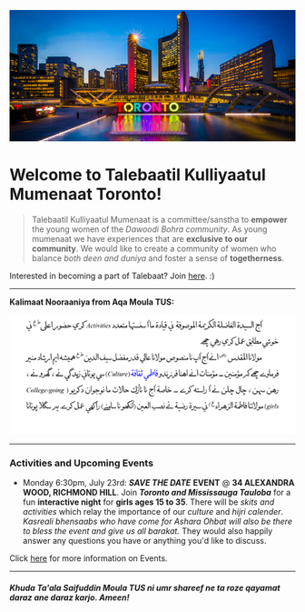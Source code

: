 ![toronto landscape](toronto_landscape.png.jpg)
# Welcome to Talebaatil Kulliyaatul Mumenaat Toronto! 


> Talebaatil Kulliyaatul Mumenaat is a committee/sanstha to **empower** the young women of the _Dawoodi Bohra community_.  As young mumenaat we have experiences that are **exclusive to our community**. We would like to create a community of women who balance _both deen and duniya_ and foster a sense of **togetherness**.

Interested in becoming a part of Talebaat? Join <a href="https://docs.google.com/forms/d/e/1FAIpQLScPm7-Wl1pFJNAHuVkmqWu45tZK1kGvBGPGvBR0rJDJgnmfLg/viewform?usp=sf_link">here</a>. :) 

* * *

**Kalimaat Nooraaniya from Aqa Moula TUS:** 

![moula bayan](activities_culture.png)


* * *


### Activities and Upcoming Events

*   Monday 6:30pm, July 23rd: ***SAVE THE DATE*** **EVENT** @ **34 ALEXANDRA WOOD, RICHMOND HILL**. Join ***Toronto and Mississauga Tauloba*** for a fun **interactive night** for **girls ages 15 to 35**. There will be *skits and activities* which relay the importance of our *culture* and *hijri calender*. *Kasreali bhensaabs who have come for Ashara Ohbat will also be there to bless the event and give us all barakat.* They would also happily answer any questions you have or anything you'd like to discuss.  

Click <a href="https://talebaattoronto.github.io/Events">here</a> for more information on Events. 

* * *


#### _Khuda Ta'ala Saifuddin Moula TUS ni umr shareef ne ta roze qayamat daraz ane daraz karjo. Ameen!_

